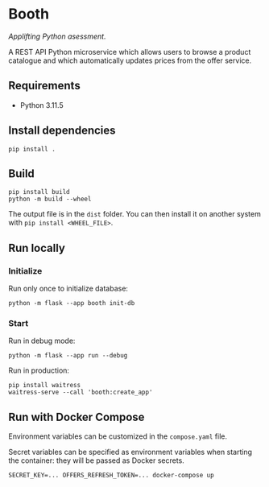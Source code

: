# Booth

_Applifting Python asessment._

A REST API Python microservice which allows users to browse a product catalogue and which automatically updates prices from the offer service.

## Requirements

- Python 3.11.5

## Install dependencies

```
pip install .
```

## Build

```
pip install build
python -m build --wheel
```

The output file is in the `dist` folder. You can then install it on another system with `pip install <WHEEL_FILE>`.

## Run locally

### Initialize

Run only once to initialize database:

```
python -m flask --app booth init-db
```

### Start

Run in debug mode:

```
python -m flask --app run --debug
```

Run in production:

```
pip install waitress
waitress-serve --call 'booth:create_app'
```

## Run with Docker Compose

Environment variables can be customized in the `compose.yaml` file.

Secret variables can be specified as environment variables when starting the container: they will be passed as Docker secrets.

```
SECRET_KEY=... OFFERS_REFRESH_TOKEN=... docker-compose up
```
